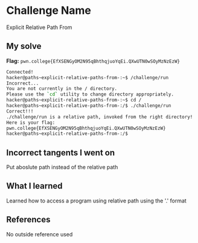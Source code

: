 # Challenge Name
Explicit Relative Path From

## My solve
**Flag:** `pwn.college{EfXSENGyOM2N95qBhthqjuoYqEi.QXwUTN0wSOyMzNzEzW}`

```bash
Connected!
hacker@paths~explicit-relative-paths-from-:~$ /challenge/run
Incorrect...
You are not currently in the / directory.
Please use the `cd` utility to change directory appropriately.
hacker@paths~explicit-relative-paths-from-:~$ cd /
hacker@paths~explicit-relative-paths-from-:/$ ./challenge/run
Correct!!!
./challenge/run is a relative path, invoked from the right directory!
Here is your flag:
pwn.college{EfXSENGyOM2N95qBhthqjuoYqEi.QXwUTN0wSOyMzNzEzW}
hacker@paths~explicit-relative-paths-from-:/$
```
## Incorrect tangents I went on
Put aboslute path instead of the relative path

## What I learned
Learned how to access a program using relative path using the '.' format

## References 
No outside reference used

